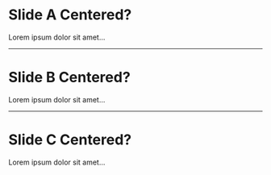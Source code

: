 <!-- .slide: class="center" -->
# Slide A Centered?

Lorem ipsum dolor sit amet...

---

# Slide B Centered?

Lorem ipsum dolor sit amet...

---
<!-- .slide: class="center" -->
# Slide C Centered?

Lorem ipsum dolor sit amet...
